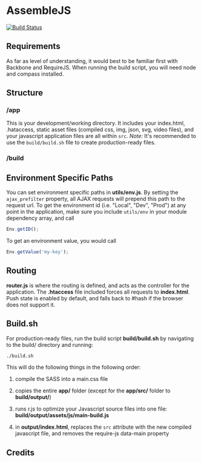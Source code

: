 # AssembleJS
[![Build Status](https://travis-ci.org/nick-jonas/assemblejs.png?branch=master)](https://travis-ci.org/nick-jonas/assemblejs)


## Requirements

As far as level of understanding, it would best to be familiar first with Backbone and RequireJS.  When running the build script, you will need node and compass installed.

## Structure

### /app

This is your development/working directory.  It includes your index.html, .hataccess, static asset files (compiled css, img, json, svg, video files), and your javascript application files are all within `src`.  *Note:* It's recommended to use the `build/build.sh` file to create production-ready files.

### /build


## Environment Specific Paths

You can set environment specific paths in **utils/env.js**.  By setting the `ajax_prefilter` property, all AJAX requests will prepend this path to the request url.  To get the environment id (i.e. "Local", "Dev", "Prod") at any point in the application, make sure you include `utils/env` in your module dependency array, and call

```javascript
Env.getID();
```

To get an environment value, you would call

```javascript
Env.getValue('my-key');
````

## Routing

**router.js** is where the routing is defined, and acts as the controller for the application.  The **.htaccess** file included forces all requests to **index.html**.  Push state is enabled by default, and falls back to #hash if the browser does not support it.

## Build.sh

For production-ready files, run the build script **build/build.sh** by navigating to the build/ directory and running:

```bash
./build.sh
```
This will do the following things in the following order:

1. compile the SASS into a main.css file

2. copies the entire **app/** folder (except for the **app/src/** folder to **build/output/**)

3. runs r.js to optimize your Javascript source files into one file: **build/output/assets/js/main-build.js**

4. in **output/index.html**, replaces the `src` attribute with the new compiled javascript file, and removes the require-js data-main property

## Credits
